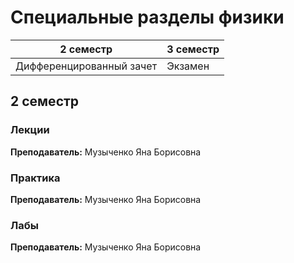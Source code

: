 # Специальные разделы физики

|2 семестр|3 семестр|
|---|---|
|Дифференцированный зачет|Экзамен|

## 2 семестр
### Лекции

**Преподаватель:** Музыченко Яна Борисовна

### Практика

**Преподаватель:** Музыченко Яна Борисовна

### Лабы

**Преподаватель:** Музыченко Яна Борисовна
